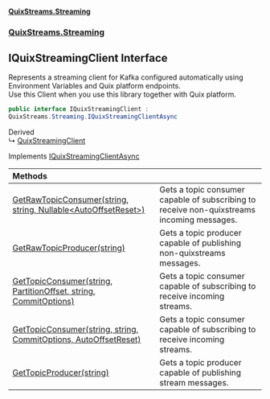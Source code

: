 #### [QuixStreams.Streaming](index.md 'index')
### [QuixStreams.Streaming](QuixStreams.Streaming.md 'QuixStreams.Streaming')

## IQuixStreamingClient Interface

Represents a streaming client for Kafka configured automatically using Environment Variables and Quix platform endpoints.  
Use this Client when you use this library together with Quix platform.

```csharp
public interface IQuixStreamingClient :
QuixStreams.Streaming.IQuixStreamingClientAsync
```

Derived  
&#8627; [QuixStreamingClient](QuixStreamingClient.md 'QuixStreams.Streaming.QuixStreamingClient')

Implements [IQuixStreamingClientAsync](IQuixStreamingClientAsync.md 'QuixStreams.Streaming.IQuixStreamingClientAsync')

| Methods | |
| :--- | :--- |
| [GetRawTopicConsumer(string, string, Nullable&lt;AutoOffsetReset&gt;)](IQuixStreamingClient.GetRawTopicConsumer(string,string,Nullable_AutoOffsetReset_).md 'QuixStreams.Streaming.IQuixStreamingClient.GetRawTopicConsumer(string, string, System.Nullable<QuixStreams.Telemetry.Kafka.AutoOffsetReset>)') | Gets a topic consumer capable of subscribing to receive non-quixstreams incoming messages. |
| [GetRawTopicProducer(string)](IQuixStreamingClient.GetRawTopicProducer(string).md 'QuixStreams.Streaming.IQuixStreamingClient.GetRawTopicProducer(string)') | Gets a topic producer capable of publishing non-quixstreams messages. |
| [GetTopicConsumer(string, PartitionOffset, string, CommitOptions)](IQuixStreamingClient.GetTopicConsumer(string,PartitionOffset,string,CommitOptions).md 'QuixStreams.Streaming.IQuixStreamingClient.GetTopicConsumer(string, QuixStreams.Kafka.PartitionOffset, string, QuixStreams.Kafka.Transport.CommitOptions)') | Gets a topic consumer capable of subscribing to receive incoming streams. |
| [GetTopicConsumer(string, string, CommitOptions, AutoOffsetReset)](IQuixStreamingClient.GetTopicConsumer(string,string,CommitOptions,AutoOffsetReset).md 'QuixStreams.Streaming.IQuixStreamingClient.GetTopicConsumer(string, string, QuixStreams.Kafka.Transport.CommitOptions, QuixStreams.Telemetry.Kafka.AutoOffsetReset)') | Gets a topic consumer capable of subscribing to receive incoming streams. |
| [GetTopicProducer(string)](IQuixStreamingClient.GetTopicProducer(string).md 'QuixStreams.Streaming.IQuixStreamingClient.GetTopicProducer(string)') | Gets a topic producer capable of publishing stream messages. |
